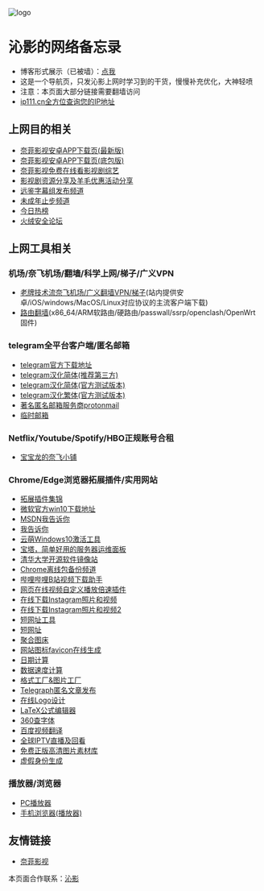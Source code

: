 ![logo](https://user-images.githubusercontent.com/68980375/121420528-c494c800-c99f-11eb-812d-7f002d842845.jpg)
# 沁影的网络备忘录   
* 博客形式展示（已被墙）：[点我](https://quickvideosharing.github.io/QinYingNote/)           
* 这是一个导航页，只发沁影上网时学习到的干货，慢慢补充优化，大神轻喷     
* 注意：本页面大部分链接需要翻墙访问        
* [ip111.cn全方位查询您的IP地址](http://www.ip111.cn/)                      

## 上网目的相关     
* [奈菲影视安卓APP下载页(最新版)](https://github.com/quickvideosharing/QinYingNote/releases)       
* [奈菲影视安卓APP下载页(底包版)](https://www.nfmovies.com/app.html)          
* [奈菲影视免费在线看影视剧综艺](https://www.nfmovies.com/)     
* [影视剧资源分享及羊毛优惠活动分享](https://t.me/joinchat/AAAAAEhkwtQjONQXe--Z8g)      
* [远鉴字幕组发布频道](https://t.me/joinchat/AAAAAE3AeBfFEPXuMGLzWw)          
* [未成年止步频道](https://t.me/joinchat/AAAAAEXqWisZQOtbw64IMw)           
* [今日热榜](https://tophub.today/)            
* [火绒安全论坛](https://bbs.huorong.cn)              


## 上网工具相关

### 机场/奈飞机场/翻墙/科学上网/梯子/广义VPN           
* [老牌技术流奈飞机场/广义翻墙VPN/梯子](./tool/Airport.md)(站内提供安卓/iOS/windows/MacOS/Linux对应协议的主流客户端下载)                                
* [路由翻墙](https://t.me/OpenWRTcn)(x86_64/ARM软路由/硬路由/passwall/ssrp/openclash/OpenWrt固件)                 

### telegram全平台客户端/匿名邮箱 
* [telegram官方下载地址](https://telegram.org/apps)           
* [telegram汉化简体(推荐第三方)](https://t.me/setlanguage/classic-zh)     
* [telegram汉化简体(官方测试版本)](https://t.me/setlanguage/zh-hans-raw)      
* [telegram汉化繁体(官方测试版本)](https://t.me/setlanguage/zh-hant-raw)    
* [著名匿名邮箱服务商protonmail](https://protonmail.com/)     
* [临时邮箱](https://linshiyouxiang.net/)              

### Netflix/Youtube/Spotify/HBO正规账号合租       
* [宝宝龙的奈飞小铺](https://www.naifei.shop/?sid=EyTkXH)

### Chrome/Edge浏览器拓展插件/实用网站   
* [拓展插件集锦](https://www.extfans.com/tampermonkey)        
* [微软官方win10下载地址](https://www.microsoft.com/zh-cn/software-download/windows10)      
* [MSDN我告诉你](https://msdn.itellyou.cn/)                 
* [我告诉你](https://next.itellyou.cn)                                      
* [云萌Windows10激活工具](https://cmwtat.cloudmoe.com/cn.html)        
* [宝塔，简单好用的服务器运维面板](https://www.bt.cn/)                    
* [清华大学开源软件镜像站](https://mirrors.tuna.tsinghua.edu.cn/)                           
* [Chrome离线包备份频道](https://t.me/joinchat/VFvmXBJDwNlXH567)        
* [哔哩哔哩B站视频下载助手](https://chrome.google.com/webstore/detail/bilibili%E5%93%94%E5%93%A9%E5%93%94%E5%93%A9%E4%B8%8B%E8%BD%BD%E5%8A%A9%E6%89%8B/bfcbfobhcjbkilcbehlnlchiinokiijp)     
* [网页在线视频自定义播放倍速插件](https://chrome.google.com/webstore/detail/video-speed-manager/fkopaaikpmfhpmoobnmklgmcgmhgfkcd)       
* [在线下载Instagram照片和视频](https://www.instaloadgram.com/zh/)   
* [在线下载Instagram照片和视频2](https://cn.ins-porter.com/v2#/)                 
* [短网址工具](https://www.mynb8.com/)                  
* [短网址](https://www.ft12.com/)        
* [聚合图床](https://www.superbed.cn/)                                             
* [网站图标favicon在线生成](https://tool.lu/favicon)               
* [日期计算](http://bjtime.cn/riqi/)      
* [数据速度计算](http://www.zhongguosou.com/computer_question_tools/data_rate_caculator.html)      
* [格式工厂&图片工厂](http://pcfreetime.com/index.php?language=zh)                                
* [Telegraph匿名文章发布](https://telegra.ph/)                                      
* [在线Logo设计](https://www.designevo.com/cn/logo-maker/)               
* [LaTeX公式编辑器](https://www.latexlive.com/)               
* [360查字体](https://fonts.safe.360.cn/)            
* [百度视频翻译](http://fanyi-video.baidu.com/)          
* [全球IPTV直播及回看](https://supergo.tv/)          
* [免费正版高清图片素材库](https://pixabay.com/zh/)                  
* [虚假身份生成](https://www.fakenamegenerator.com/index.php)            

### 播放器/浏览器
* [PC播放器](./tool/PCBoFangQi.md)            
* [手机浏览器(播放器)](./tool/ShouJiLiuLanQi.md)        

## 友情链接         
* [奈菲影视](https://www.nfmovies.com/)          

本页面合作联系：[沁影](https://t.me/QinShadow)       

